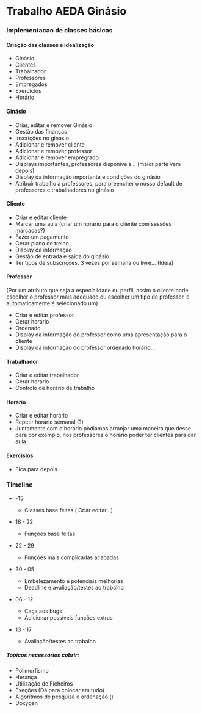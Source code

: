 # Trabalho AEDA Ginásio 

### Implementacao de classes básicas

#### Criação das classes e idealização
  * Ginásio 
  * Clientes
  * Trabalhador
  * Professores
  * Empregados
  * Exercicios
  * Horário

#### Ginásio
  * Criar, editar e remover Ginásio
  * Gestão das finanças
  * Inscrições no ginásio
  * Adicionar e remover cliente
  * Adicionar e remover professor
  * Adicionar e remover empregrado
  * Displays importantes, professores disponiveis... (maior parte vem depois)
  * Display da informação importante e condições do ginásio
  * Atribuir trabalho a professores, para preencher o nosso default de professores e trabalhadores no ginásio
  
#### Cliente

  * Criar e editar cliente
  * Marcar uma aula (criar um horário para o cliente com sessões marcadas?)
  * Fazer um pagamento
  * Gerar plano de treino
  * Display da informação
  * Gestão de entrada e saída do ginásio
  * Ter tipos de subscrições. 3 vezes por semana ou livre... (Ideia)
  
#### Professor

(Por um atributo que seja a especialidade ou perfil, assim o cliente pode escolher o professor mais adequado ou escolher um tipo de professor, e automaticamente é selecionado um)

  * Criar e editar professor
  * Gerar horário
  * Ordenado
  * Display da informação do professor como uma apresentação para o cliente
  * Display da informação do professor ordenado horario...
  
#### Trabalhador

  * Criar e editar trabalhador
  * Gerar horário
  * Controlo de horário de trabalho 
  
#### Horario
  * Criar e editar horário
  * Repetir horário semanal (?)
  * Juntamente com o horário podiamos arranjar uma maneira que desse para por exemplo, nos professores o horário poder ter clientes para dar aula

#### Exercisios
  * Fica para depois


### Timeline

  * -15
     - Classes base feitas ( Criar editar...)
     
  * 16 - 22
     - Funções base feitas
     
  * 22 - 29
     - Funções mais complicadas acabadas
  * 30 - 05
     - Embelezamento e potenciais melhorias
     - Deadline e avaliação/testes ao trabalho
     
  * 06 - 12
     - Caça aos bugs
     - Adicionar possíveis funções extras
  * 13 - 17
     - Avaliação/testes ao trabalho


##### Tópicos necessários cobrir:

- Polimorfismo
- Herança
- Utilização de Ficheiros 
- Exeções (Dá para colocar em tudo)
- Algoritmos de pesquisa e ordenação ()
- Doxygen
